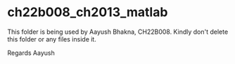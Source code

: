 # ch22b008_ch2013_matlab
This folder is being used by Aayush Bhakna, CH22B008.
Kindly don't delete this folder or any files inside it.

Regards
Aayush
